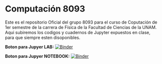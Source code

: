 # Computación 8093

Este es el repositorio Oficial del grupo 8093 para el curso de Coputación de 1er semestre de la carrera de Física de la Facultad de Ciencias de la UNAM.
Aqui subiremos los codigos y cuadernos de Jupyter expuestos en clase, para que siempre esten disoponibles.


**Boton para Jupyer LAB:**  [![Binder](https://mybinder.org/badge_logo.svg)](https://mybinder.org/v2/gh/saac/Computacion2020-8093/master?urlpath=lab/tree/SistemaOperativo_LINUX/2-LINUX_ManejoDeArchivos.ipynb)

**Boton para Jupyer NOTEBOOK:**  [![Binder](https://mybinder.org/badge_logo.svg)](https://mybinder.org/v2/gh/saac/Computacion2020-8093/HEAD)



